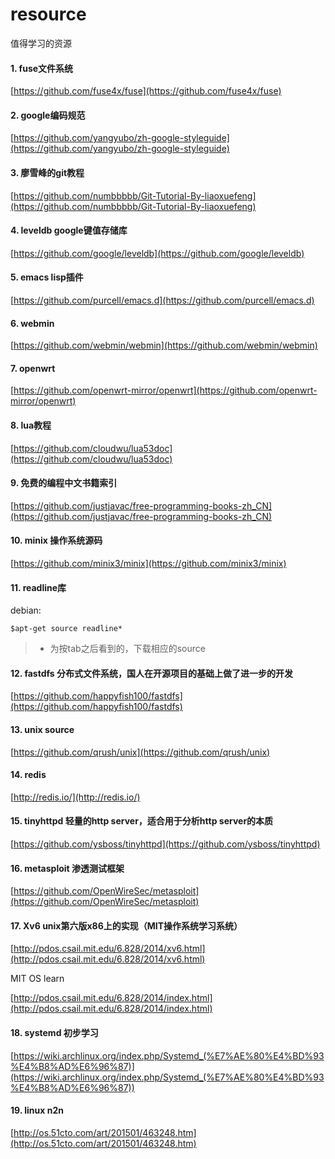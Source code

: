 # resource
值得学习的资源

#### 1. fuse文件系统

[https://github.com/fuse4x/fuse](https://github.com/fuse4x/fuse)

#### 2. google编码规范

[https://github.com/yangyubo/zh-google-styleguide](https://github.com/yangyubo/zh-google-styleguide)

#### 3. 廖雪峰的git教程

[https://github.com/numbbbbb/Git-Tutorial-By-liaoxuefeng](https://github.com/numbbbbb/Git-Tutorial-By-liaoxuefeng)

#### 4. leveldb google键值存储库

[https://github.com/google/leveldb](https://github.com/google/leveldb)

#### 5. emacs lisp插件

[https://github.com/purcell/emacs.d](https://github.com/purcell/emacs.d)


#### 6. webmin

[https://github.com/webmin/webmin](https://github.com/webmin/webmin)

#### 7. openwrt

[https://github.com/openwrt-mirror/openwrt](https://github.com/openwrt-mirror/openwrt)

#### 8. lua教程

[https://github.com/cloudwu/lua53doc](https://github.com/cloudwu/lua53doc)

#### 9. 免费的编程中文书籍索引

[https://github.com/justjavac/free-programming-books-zh_CN](https://github.com/justjavac/free-programming-books-zh_CN)

#### 10. minix 操作系统源码

[https://github.com/minix3/minix](https://github.com/minix3/minix)

#### 11. readline库

  debian:
  ```
  $apt-get source readline*
  ```
  > * 为按tab之后看到的，下载相应的source

#### 12. fastdfs 分布式文件系统，国人在开源项目的基础上做了进一步的开发

[https://github.com/happyfish100/fastdfs](https://github.com/happyfish100/fastdfs)

#### 13. unix source

[https://github.com/qrush/unix](https://github.com/qrush/unix)

#### 14. redis

[http://redis.io/](http://redis.io/)

#### 15. tinyhttpd 轻量的http server，适合用于分析http server的本质

  [https://github.com/ysboss/tinyhttpd](https://github.com/ysboss/tinyhttpd)

#### 16. metasploit 渗透测试框架

  [https://github.com/OpenWireSec/metasploit](https://github.com/OpenWireSec/metasploit)

#### 17. Xv6 unix第六版x86上的实现（MIT操作系统学习系统）

  [http://pdos.csail.mit.edu/6.828/2014/xv6.html](http://pdos.csail.mit.edu/6.828/2014/xv6.html)

  MIT OS learn

  [http://pdos.csail.mit.edu/6.828/2014/index.html](http://pdos.csail.mit.edu/6.828/2014/index.html)

#### 18. systemd 初步学习

  [https://wiki.archlinux.org/index.php/Systemd_(%E7%AE%80%E4%BD%93%E4%B8%AD%E6%96%87)](https://wiki.archlinux.org/index.php/Systemd_(%E7%AE%80%E4%BD%93%E4%B8%AD%E6%96%87))

#### 19. linux n2n

  [http://os.51cto.com/art/201501/463248.htm](http://os.51cto.com/art/201501/463248.htm)
